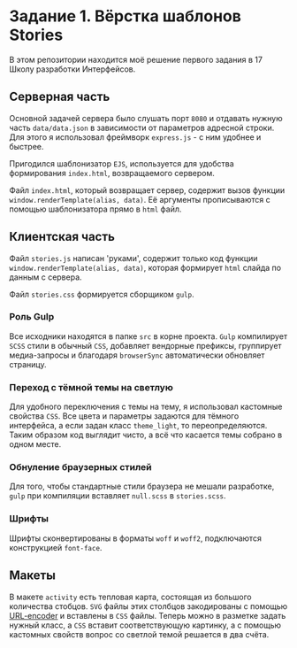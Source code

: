# Задание 1. Вёрстка шаблонов Stories

В этом репозитории находится моё решение первого задания в 17 Школу разработки Интерфейсов.

## Cерверная часть

Основной задачей сервера было слушать порт `8080` и отдавать нужную часть `data/data.json` в зависимости от параметров адресной строки.
Для этого я использовал фреймворк `express.js` - с ним удобнее и быстрее.

Пригодился шаблонизатор `EJS`, используется для удобства формирования `index.html`, возвращаемого сервером.

Файл `index.html`, который возвращает сервер, содержит вызов функции `window.renderTemplate(alias, data)`.
Её аргументы прописываются с помощью шаблонизатора прямо в `html` файл.

## Клиентская часть

Файл `stories.js` написан 'руками', содержит только код функции `window.renderTemplate(alias, data)`, которая формирует `html` слайда по данным с сервера.

Файл `stories.css` формируется сборщиком `gulp`.

### Роль Gulp

Все исходники находятся в папке `src` в корне проекта.
`Gulp` компилирует `SCSS` стили в обычный `CSS`, добавляет вендорные префиксы, группирует медиа-запросы и благодаря `browserSync` автоматически обновляет страницу.

### Переход с тёмной темы на светлую

Для удобного переключения с темы на тему, я использовал кастомные свойства `CSS`. Все цвета и параметры задаются для тёмного интерфейса, а если задан класс `theme_light`, то переопределяются. Таким образом код выглядит чисто, а всё что касается темы собрано в одном месте.

### Обнуление браузерных стилей

Для того, чтобы стандартные стили браузера не мешали разработке, `gulp` при компиляции вставляет `null.scss` в `stories.scss`.

### Шрифты

Шрифты сконвертированы в форматы `woff` и `woff2`, подключаются конструкцией `font-face`. 

## Макеты

В макете `activity` есть тепловая карта, состоящая из большого количества стобцов. `SVG` файлы этих столбцов закодированы с помощью [URL-encoder](https://yoksel.github.io/url-encoder/) и вставлены в `CSS` файлы. Теперь можно в разметке задать нужный класс, а `CSS` вставит соответствующую картинку, а с помощью кастомных свойств вопрос со светлой темой решается в два счёта.


